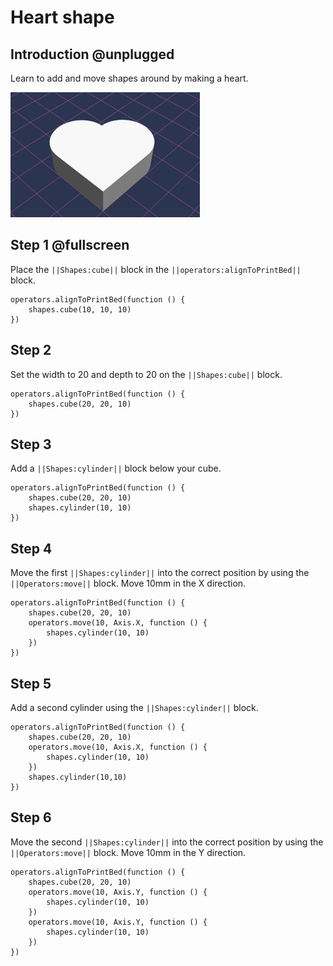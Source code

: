 # Heart shape

## Introduction @unplugged

Learn to add and move shapes around by making a heart.

![Make a heart shape](/docs/static/examples/heart-shape/project-image.png?v=DOCVER-1)

## Step 1 @fullscreen

Place the ``||Shapes:cube||`` block in the ``||operators:alignToPrintBed||`` block.

```blocks
operators.alignToPrintBed(function () {
    shapes.cube(10, 10, 10)
})
```

## Step 2

Set the width to 20 and depth to 20 on the ``||Shapes:cube||`` block.

```blocks
operators.alignToPrintBed(function () {
    shapes.cube(20, 20, 10)
})
```

## Step 3

Add a ``||Shapes:cylinder||`` block below your cube.

```blocks
operators.alignToPrintBed(function () {
    shapes.cube(20, 20, 10)
    shapes.cylinder(10, 10)
})
```

## Step 4

Move the first ``||Shapes:cylinder||`` into the correct position by using the ``||Operators:move||`` block.  Move 10mm in the X direction.

```blocks
operators.alignToPrintBed(function () {
    shapes.cube(20, 20, 10)
    operators.move(10, Axis.X, function () {
        shapes.cylinder(10, 10)
    })
})
```

## Step 5

Add a second cylinder using the ``||Shapes:cylinder||`` block.

```blocks
operators.alignToPrintBed(function () {
    shapes.cube(20, 20, 10)
    operators.move(10, Axis.X, function () {
        shapes.cylinder(10, 10)
    })
    shapes.cylinder(10,10)
})
```


## Step 6

Move the second ``||Shapes:cylinder||`` into the correct position by using the ``||Operators:move||`` block.  Move 10mm in the Y direction.

```blocks
operators.alignToPrintBed(function () {
    shapes.cube(20, 20, 10)
    operators.move(10, Axis.Y, function () {
        shapes.cylinder(10, 10)
    })
    operators.move(10, Axis.Y, function () {
        shapes.cylinder(10, 10)
    })
})
```




